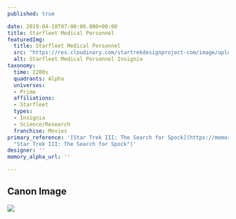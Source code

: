 ```yaml
---
published: true

date: 2019-04-10T07:00:00.000+00:00
title: Starfleet Medical Personnel
featuredImg:
  title: Starfleet Medical Personnel
  src: "https://res.cloudinary.com/startrekdesignproject-com/image/upload/v1554922271/StarfleetMedicalPersonnel.png"
  alt: Starfleet Medical Personnel Insignia
taxonomy:
  time: 2200s
  quadrants: Alpha
  universes:
  - Prime
  affiliations:
  - Starfleet
  types:
  - Insignia
  - Science/Research
  franchise: Movies
primary_reference: '[Star Trek III: The Search for Spock](https://memory-alpha.fandom.com/wiki/Star_Trek_III:_The_Search_for_Spock
  "Star Trek III: The Search for Spock")'
designer: ''
memory_alpha_url: ''

---
```

## Canon Image

![](https://res.cloudinary.com/startrekdesignproject-com/image/upload/v1554922271/StarfleetMedicalPersonnel1.jpg)